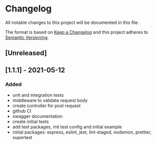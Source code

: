 # Changelog

All notable changes to this project will be documented in this file.

The format is based on [Keep a Changelog](http://keepachangelog.com/en/1.0.0/)
and this project adheres to [Semantic Versioning](http://semver.org/spec/v2.0.0.html).

## [Unreleased]

## [1.1.1] - 2021-05-12

### Added

-   unit and integration tests
-   middleware to validate request body
-   create controller for post request
-   github CI
-   swagger documentation
-   create initial tests
-   add test packages, init test config and initial example
-   initial packages: express, eslint, jest, lint-staged, nodemon, prettier, supertest
